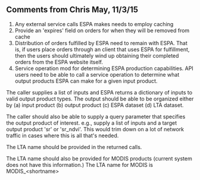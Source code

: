 ## Comments from Chris May, 11/3/15
1. Any external service calls ESPA makes needs to employ caching  
2. Provide an 'expires' field on orders for when they will be removed from cache  
3. Distribution of orders fulfilled by ESPA need to remain with ESPA.  That is, if users place orders through an
client that uses ESPA for fulfillment, then the users should ultimately wind up obtaining their completed orders from
the ESPA website itself.  
4. Service operation mod for determining ESPA production capabilities.
  API users need to be able to call a service operation to determine what output products ESPA can make for a given input product.

  The caller supplies a list of inputs and ESPA returns a dictionary of inputs to valid output product types.  The output should be able to be organized either by (a) input product (b) output product (c) ESPA dataset (d) LTA dataset.
  
  The caller should also be able to supply a query parameter that specifies the output product of interest.  e.g., supply a list of inputs and a target output product 'sr' or 'sr_ndvi'.  This would trim down on a lot of network traffic in cases where this is all that's needed.
  
  The LTA name should be provided in the returned calls.
  
  The LTA name should also be provided for MODIS products (current system does not have this information.)
    The LTA name for MODIS is MODIS_\<shortname\>
